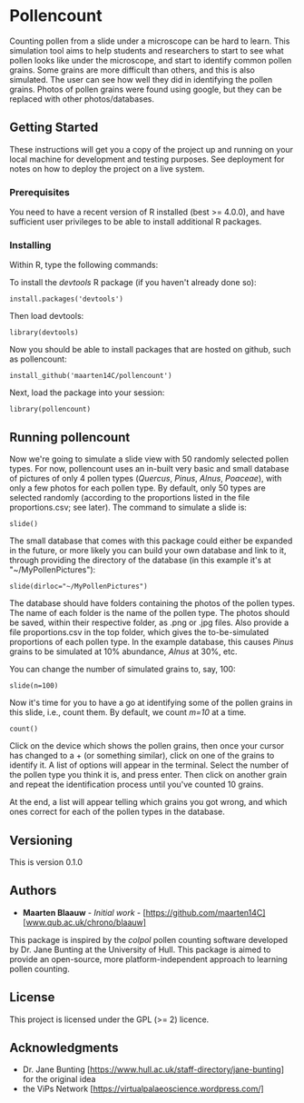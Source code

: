 # Pollencount

Counting pollen from a slide under a microscope can be hard to learn. This simulation tool aims to help students and researchers to start to see what pollen looks like under the microscope, and start to identify common pollen grains. Some grains are more difficult than others, and this is also simulated. The user can see how well they did in identifying the pollen grains. Photos of pollen grains were found using google, but they can be replaced with other photos/databases.

## Getting Started

These instructions will get you a copy of the project up and running on your local machine for development and testing purposes. See deployment for notes on how to deploy the project on a live system.

### Prerequisites

You need to have a recent version of R installed (best >= 4.0.0), and have sufficient user privileges to be able to install additional R packages. 

### Installing

Within R, type the following commands:

To install the *devtools* R package (if you haven't already done so):
```
install.packages('devtools')
```

Then load devtools:
```
library(devtools)
```

Now you should be able to install packages that are hosted on github, such as pollencount:
```
install_github('maarten14C/pollencount')
```

Next, load the package into your session:
```
library(pollencount)
```

## Running pollencount

Now we're going to simulate a slide view with 50 randomly selected pollen types. For now, pollencount uses an in-built very basic and small database of pictures of only 4 pollen types (*Quercus*, *Pinus*, *Alnus*, *Poaceae*), with only a few photos for each pollen type. By default, only 50 types are selected randomly (according to the proportions listed in the file proportions.csv; see later). The command to simulate a slide is:

```
slide()
```

The small database that comes with this package could either be expanded in the future, or more likely you can build your own database and link to it, through providing the directory of the database (in this example it's at "~/MyPollenPictures"):
```
slide(dirloc="~/MyPollenPictures")
```
The database should have folders containing the photos of the pollen types. The name of each folder is the name of the pollen type. The photos should be saved, within their respective folder, as .png or .jpg files. Also provide a file proportions.csv in the top folder, which gives the to-be-simulated proportions of each pollen type. In the example database, this causes *Pinus* grains to be simulated at 10% abundance, *Alnus* at 30%, etc. 

You can change the number of simulated grains to, say, 100:
```
slide(n=100)
```

Now it's time for you to have a go at identifying some of the pollen grains in this slide, i.e., count them. By default, we count *m=10* at a time.
```
count()
```

Click on the device which shows the pollen grains, then once your cursor has changed to a + (or something similar), click on one of the grains to identify it. A list of options will appear in the terminal. Select the number of the pollen type you think it is, and press enter. Then click on another grain and repeat the identification process until you've counted 10 grains. 

At the end, a list will appear telling which grains you got wrong, and which ones correct for each of the pollen types in the database.

## Versioning

This is version 0.1.0

## Authors

* **Maarten Blaauw** - *Initial work* - [https://github.com/maarten14C] [www.qub.ac.uk/chrono/blaauw]

This package is inspired by the *colpol* pollen counting software developed by Dr. Jane Bunting at the University of Hull. This package is aimed to provide an open-source, more platform-independent approach to learning pollen counting. 

## License

This project is licensed under the GPL (>= 2) licence.

## Acknowledgments

* Dr. Jane Bunting [https://www.hull.ac.uk/staff-directory/jane-bunting] for the original idea
* the ViPs Network [https://virtualpalaeoscience.wordpress.com/] 
